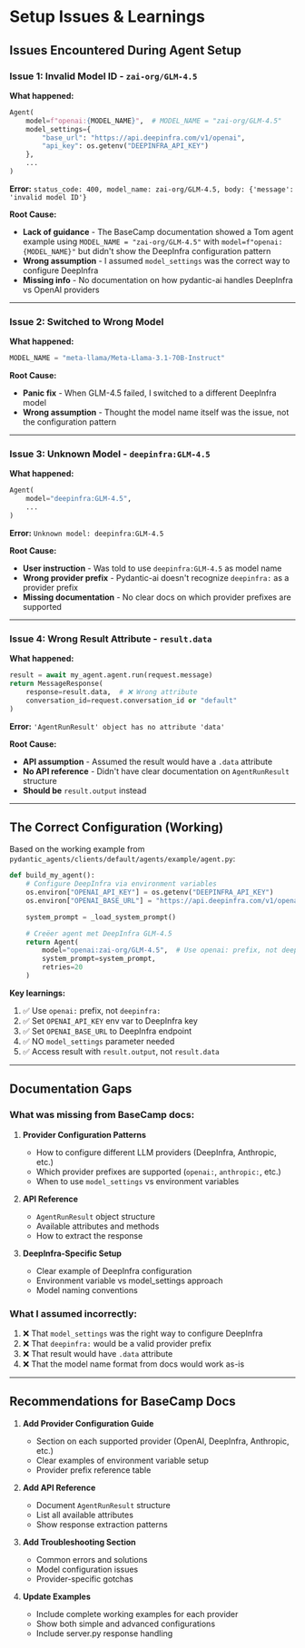 # Setup Issues & Learnings

## Issues Encountered During Agent Setup

### Issue 1: Invalid Model ID - `zai-org/GLM-4.5`

**What happened:**
```python
Agent(
    model=f"openai:{MODEL_NAME}",  # MODEL_NAME = "zai-org/GLM-4.5"
    model_settings={
        "base_url": "https://api.deepinfra.com/v1/openai",
        "api_key": os.getenv("DEEPINFRA_API_KEY")
    },
    ...
)
```
**Error:** `status_code: 400, model_name: zai-org/GLM-4.5, body: {'message': 'invalid model ID'}`

**Root Cause:**
- **Lack of guidance** - The BaseCamp documentation showed a Tom agent example using `MODEL_NAME = "zai-org/GLM-4.5"` with `model=f"openai:{MODEL_NAME}"` but didn't show the DeepInfra configuration pattern
- **Wrong assumption** - I assumed `model_settings` was the correct way to configure DeepInfra
- **Missing info** - No documentation on how pydantic-ai handles DeepInfra vs OpenAI providers

---

### Issue 2: Switched to Wrong Model

**What happened:**
```python
MODEL_NAME = "meta-llama/Meta-Llama-3.1-70B-Instruct"
```

**Root Cause:**
- **Panic fix** - When GLM-4.5 failed, I switched to a different DeepInfra model
- **Wrong assumption** - Thought the model name itself was the issue, not the configuration pattern

---

### Issue 3: Unknown Model - `deepinfra:GLM-4.5`

**What happened:**
```python
Agent(
    model="deepinfra:GLM-4.5",
    ...
)
```
**Error:** `Unknown model: deepinfra:GLM-4.5`

**Root Cause:**
- **User instruction** - Was told to use `deepinfra:GLM-4.5` as model name
- **Wrong provider prefix** - Pydantic-ai doesn't recognize `deepinfra:` as a provider prefix
- **Missing documentation** - No clear docs on which provider prefixes are supported

---

### Issue 4: Wrong Result Attribute - `result.data`

**What happened:**
```python
result = await my_agent.agent.run(request.message)
return MessageResponse(
    response=result.data,  # ❌ Wrong attribute
    conversation_id=request.conversation_id or "default"
)
```
**Error:** `'AgentRunResult' object has no attribute 'data'`

**Root Cause:**
- **API assumption** - Assumed the result would have a `.data` attribute
- **No API reference** - Didn't have clear documentation on `AgentRunResult` structure
- **Should be** `result.output` instead

---

## The Correct Configuration (Working)

Based on the working example from `pydantic_agents/clients/default/agents/example/agent.py`:

```python
def build_my_agent():
    # Configure DeepInfra via environment variables
    os.environ["OPENAI_API_KEY"] = os.getenv("DEEPINFRA_API_KEY")
    os.environ["OPENAI_BASE_URL"] = "https://api.deepinfra.com/v1/openai"

    system_prompt = _load_system_prompt()

    # Creëer agent met DeepInfra GLM-4.5
    return Agent(
        model="openai:zai-org/GLM-4.5",  # Use openai: prefix, not deepinfra:
        system_prompt=system_prompt,
        retries=20
    )
```

**Key learnings:**
1. ✅ Use `openai:` prefix, not `deepinfra:`
2. ✅ Set `OPENAI_API_KEY` env var to DeepInfra key
3. ✅ Set `OPENAI_BASE_URL` to DeepInfra endpoint
4. ✅ NO `model_settings` parameter needed
5. ✅ Access result with `result.output`, not `result.data`

---

## Documentation Gaps

### What was missing from BaseCamp docs:

1. **Provider Configuration Patterns**
   - How to configure different LLM providers (DeepInfra, Anthropic, etc.)
   - Which provider prefixes are supported (`openai:`, `anthropic:`, etc.)
   - When to use `model_settings` vs environment variables

2. **API Reference**
   - `AgentRunResult` object structure
   - Available attributes and methods
   - How to extract the response

3. **DeepInfra-Specific Setup**
   - Clear example of DeepInfra configuration
   - Environment variable vs model_settings approach
   - Model naming conventions

### What I assumed incorrectly:

1. ❌ That `model_settings` was the right way to configure DeepInfra
2. ❌ That `deepinfra:` would be a valid provider prefix
3. ❌ That result would have `.data` attribute
4. ❌ That the model name format from docs would work as-is

---

## Recommendations for BaseCamp Docs

1. **Add Provider Configuration Guide**
   - Section on each supported provider (OpenAI, DeepInfra, Anthropic, etc.)
   - Clear examples of environment variable setup
   - Provider prefix reference table

2. **Add API Reference**
   - Document `AgentRunResult` structure
   - List all available attributes
   - Show response extraction patterns

3. **Add Troubleshooting Section**
   - Common errors and solutions
   - Model configuration issues
   - Provider-specific gotchas

4. **Update Examples**
   - Include complete working examples for each provider
   - Show both simple and advanced configurations
   - Include server.py response handling
